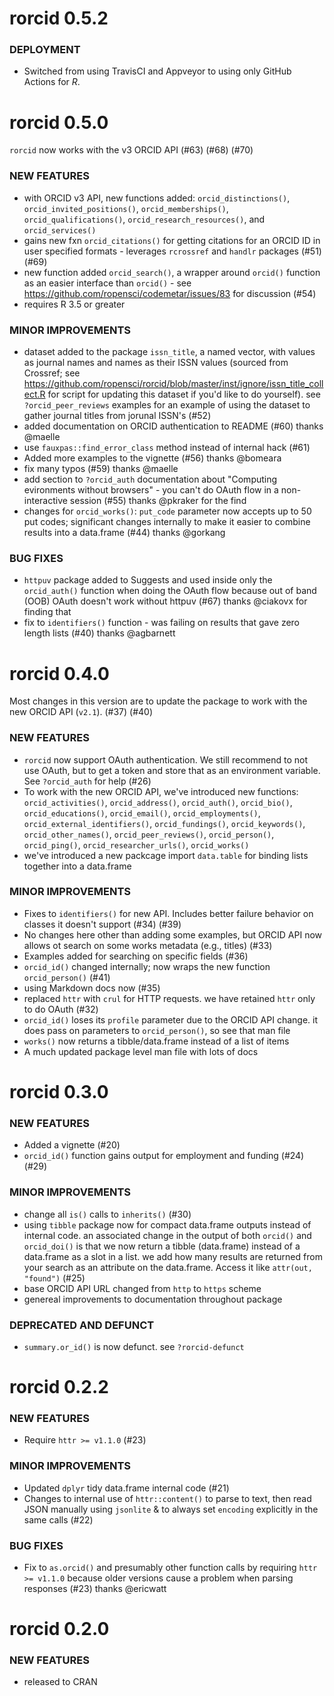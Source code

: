 rorcid 0.5.2
============

### DEPLOYMENT

* Switched from using TravisCI and Appveyor to using only GitHub Actions for
  _R_.

rorcid 0.5.0
============

`rorcid` now works with the v3 ORCID API (#63) (#68) (#70)

### NEW FEATURES

* with ORCID v3 API, new functions added: `orcid_distinctions()`, `orcid_invited_positions()`, `orcid_memberships()`, `orcid_qualifications()`, `orcid_research_resources()`, and `orcid_services()`
* gains new fxn `orcid_citations()` for getting citations for an ORCID ID in user specified formats - leverages `rcrossref` and `handlr` packages (#51) (#69)
* new function added `orcid_search()`, a wrapper around `orcid()` function as an easier interface than `orcid()` - see https://github.com/ropensci/codemetar/issues/83 for discussion (#54)
* requires R 3.5 or greater

### MINOR IMPROVEMENTS

* dataset added to the package `issn_title`, a named vector, with values as journal names and names as their ISSN values (sourced from Crossref; see https://github.com/ropensci/rorcid/blob/master/inst/ignore/issn_title_collect.R for script for updating this dataset if you'd like to do yourself). see `?orcid_peer_reviews` examples for an example of using the dataset to gather journal titles from jorunal ISSN's (#52)
* added documentation on ORCID authentication to README (#60) thanks @maelle
* use `fauxpas::find_error_class` method instead of internal hack (#61)
* Added more examples to the vignette (#56) thanks @bomeara
* fix many typos (#59) thanks @maelle 
* add section to `?orcid_auth` documentation about "Computing evironments without browsers" - you can't do OAuth flow in a non-interactive session (#55) thanks @pkraker for the find
* changes for `orcid_works()`: `put_code` parameter now accepts up to 50 put codes; significant changes internally to make it easier to combine results into a data.frame  (#44) thanks @gorkang

### BUG FIXES 

* `httpuv` package added to Suggests and used inside only the `orcid_auth()` function when doing the OAuth flow because out of band (OOB) OAuth doesn't work without httpuv (#67) thanks @ciakovx for finding that
* fix to `identifiers()` function - was failing on results that gave zero length lists (#40) thanks @agbarnett


rorcid 0.4.0
============

Most changes in this version are to update the package to work with the new ORCID API (`v2.1`). (#37) (#40)

### NEW FEATURES

* `rorcid` now support OAuth authentication. We still recommend to not use OAuth, but to get a token and store that as an environment variable. See `?orcid_auth` for help (#26)
* To work with the new ORCID API, we've introduced new functions: `orcid_activities()`, `orcid_address()`, `orcid_auth()`, `orcid_bio()`, `orcid_educations()`, `orcid_email()`, `orcid_employments()`, `orcid_external_identifiers()`, `orcid_fundings()`, `orcid_keywords()`, `orcid_other_names()`, `orcid_peer_reviews()`, `orcid_person()`, `orcid_ping()`, `orcid_researcher_urls()`, `orcid_works()`
* we've introduced a new packcage import `data.table` for binding lists together into a data.frame

### MINOR IMPROVEMENTS

* Fixes to `identifiers()` for new API. Includes better failure behavior on classes it doesn't support (#34) (#39)
* No changes here other than adding some examples, but ORCID API now allows ot search on some works metadata (e.g., titles) (#33)
* Examples added for searching on specific fields (#36)
* `orcid_id()` changed internally; now wraps the new function `orcid_person()` (#41)
* using Markdown docs now (#35)
* replaced `httr` with `crul` for HTTP requests. we have retained `httr` only to do OAuth (#32)
* `orcid_id()` loses its `profile` parameter due to the ORCID API change. it does pass on parameters to `orcid_person()`, so see that man file
* `works()` now returns a tibble/data.frame instead of a list of items
* A much updated package level man file with lots of docs


rorcid 0.3.0
============

### NEW FEATURES

* Added a vignette (#20)
* `orcid_id()` function gains output for employment and funding (#24) (#29)

### MINOR IMPROVEMENTS

* change all `is()` calls to `inherits()` (#30)
* using `tibble` package now for compact data.frame outputs instead
of internal code. an associated change in the output of both `orcid()`
and `orcid_doi()` is that we now return a tibble (data.frame) instead of
a data.frame as a slot in a list. we add how many results are returned from 
your search as an attribute on the data.frame. Access it like 
`attr(out, "found")` (#25)
* base ORCID API URL changed from `http` to `https` scheme
* genereal improvements to documentation throughout package

### DEPRECATED AND DEFUNCT

* `summary.or_id()` is now defunct. see `?rorcid-defunct`


rorcid 0.2.2
============

### NEW FEATURES

* Require `httr >= v1.1.0` (#23)

### MINOR IMPROVEMENTS

* Updated `dplyr` tidy data.frame internal code (#21)
* Changes to internal use of `httr::content()` to parse to text, then read JSON
manually using `jsonlite` & to always set `encoding` explicitly in the same calls (#22)

### BUG FIXES

* Fix to `as.orcid()` and presumably other function calls by requiring
`httr >= v1.1.0` because older versions cause a problem when parsing
responses (#23) thanks @ericwatt


rorcid 0.2.0
============

### NEW FEATURES

* released to CRAN
